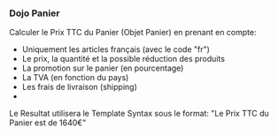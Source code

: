 ### Dojo Panier

Calculer le Prix TTC du Panier (Objet Panier) en prenant en compte:

* Uniquement les articles français (avec le code "fr")
* Le prix, la quantité et la possible réduction des produits
* La promotion sur le panier (en pourcentage)
* La TVA (en fonction du pays)
* Les frais de livraison (shipping)
*

Le Resultat utilisera le Template Syntax sous le format:
"Le Prix TTC du Panier est de 1640€"
